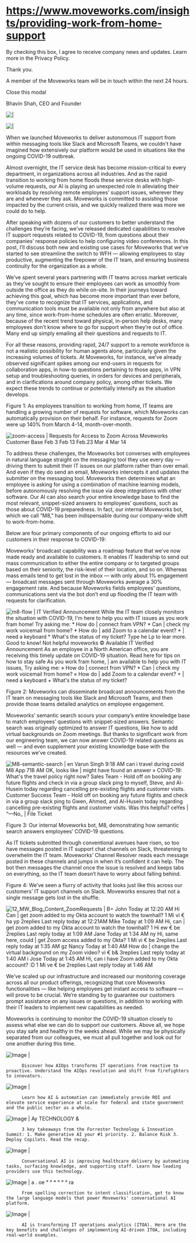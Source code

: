 # https://www.moveworks.com/insights/providing-work-from-home-support

By checking this box, I agree to receive company news and updates. Learn more in the Privacy Policy.

Thank you.

A member of the Moveworks team will be in touch within the next 24 hours.



  Close this modal
  



Bhavin Shah, CEO and Founder


![ | ](https://www.moveworks.com/hubfs/12_MW_Blog_Feature_COVID-19_v02.jpg)

![ | ](https://www.moveworks.com/hubfs/12_MW_Blog_Feature_COVID-19_v02.jpg)

When we launched Moveworks to deliver autonomous IT support from within messaging tools like Slack and Microsoft Teams, we couldn't have imagined how extensively our platform would be used in situations like the ongoing COVID-19 outbreak.

Almost overnight, the IT service desk has become mission-critical to every department, in organizations across all industries. And as the rapid transition to working from home floods these service desks with high-volume requests, our AI is playing an unexpected role in alleviating their workloads by resolving remote employees’ support issues, wherever they are and whenever they ask. Moveworks is committed to assisting those impacted by the current crisis, and we quickly realized there was more we could do to help. 

After speaking with dozens of our customers to better understand the challenges they’re facing, we’ve released dedicated capabilities to resolve IT support requests related to COVID-19, from questions about their companies’ response policies to help configuring video conferences. In this post, I’ll discuss both new and existing use cases for Moveworks that we’ve started to see streamline the switch to WFH — allowing employees to stay productive, augmenting the firepower of the IT team, and ensuring business continuity for the organization as a whole.

We’ve spent several years partnering with IT teams across market verticals as they’ve sought to ensure their employees can work as smoothly from outside the office as they do while on-site. In their journeys toward achieving this goal, which has become more important than ever before, they’ve come to recognize that IT services, applications, and communication tools must be available not only from anywhere but also at any time, since work-from-home schedules are often erratic. Moreover, because of the recent trend toward physical, in-person help desks, many employees don’t know where to go for support when they’re out of office. Many end up simply emailing all their questions and requests to IT.

For all these reasons, providing rapid, 24/7 support to a remote workforce is not a realistic possibility for human agents alone, particularly given the increasing volumes of tickets. At Moveworks, for instance, we’ve already observed significant spikes among our end-users in requests for collaboration apps, in how-to questions pertaining to those apps, in VPN setup and troubleshooting queries, in orders for devices and peripherals, and in clarifications around company policy, among other tickets. We expect these trends to continue or potentially intensify as the situation develops.

Figure 1: As employees transition to working from home, IT teams are handling a growing number of requests for software, which Moveworks can automatically provision on their behalf. For instance, requests for Zoom were up 140% from March 4-14, month-over-month.

![zoom-access | Requests for Access to Zoom Across Moveworks Customer Base Feb 3 Feb 13 Feb.23 Mar 4 Mar 14](https://www.moveworks.com/hs-fs/hubfs/img/blog/zoom-access.png)

To address these challenges, the Moveworks bot converses with employees in natural language straight on the messaging tool they use every day — driving them to submit their IT issues on our platform rather than over email. And even if they do send an email, Moveworks intercepts it and updates the submitter on the messaging tool. Moveworks then determines what an employee is asking for using a combination of machine learning models, before autonomously resolving the issue via deep integrations with other software. Our AI can also search your entire knowledge base to find the most relevant, snippet-sized answers to employees’ questions, such as those about COVID-19 preparedness. In fact, our internal Moveworks bot, which we call “M8,” has been indispensable during our company-wide shift to work-from-home. 

Below are four primary components of our ongoing efforts to aid our customers in their response to COVID-19:

Moveworks’ broadcast capability was a roadmap feature that we’ve now made ready and available to customers. It enables IT leadership to send out mass communication to either the entire company or to targeted groups based on their seniority, the risk-level of their location, and so on. Whereas mass emails tend to get lost in the inbox — with only about 1% engagement — broadcast messages sent through Moveworks average a 30% engagement rate. And because Moveworks fields employees’ questions, communications sent via the bot don’t end up flooding the IT team with requests for clarification.

![m8-flow | IT Verified Announcement While the IT team closely monitors the situation with COVID-19, I'm here to help you with IT issues as you work fram home! Try asking me: * How do | connect fram VPN? * Can | check my work voicemail from home? * How do | add Zoom to a calendar event? * | need a keyboard * What's the status of my ticket? Type he Lp to lear more. Good to know! Not helpful moveworks © Available IT Verified Announcement As an employee in a North American office, you are receiving this timely update on COVID-19 situation. Read here for tips on how to stay safe As you work fram home, | am available to help you with IT issues, Try asking me: » How do | connect from VPN? * Can | check my work voicemail from home? « How do | add Zoom to a calendar event? + | need a keyboard + What's the status of my ticket?](https://www.moveworks.com/hs-fs/hubfs/img/blog/m8-flow.png)

Figure 2: Moveworks can disseminate broadcast announcements from the IT team on messaging tools like Slack and Microsoft Teams, and then provide those teams detailed analytics on employee engagement.

Moveworks’ semantic search scours your company’s entire knowledge base to match employees’ questions with snippet-sized answers. Semantic search was originally optimized to answer IT questions, like how to add virtual backgrounds on Zoom meetings. But thanks to significant work from our engineering team, we can now answer COVID-19 related questions as well — and even supplement your existing knowledge base with the resources we’ve created.

![M8-semantic-search | en Varun Singh 9:18 AM can i travel during covid M8 App 718 AM OK, looks like | might have found an answer » COVID-19: What's the travel policy right now? Sales Team - Hold off on booking any future flights and check in via a group slack ping to myself, Steve, and Al- Husein today regarding cancelling pre-existing flights and customer visits. Customer Success Team - Hold off on booking any future flights and check in via a group slack ping to Gwen, Ahmed, and Al-Husein today regarding cancelling pre-existing flights and customer visits. Was this helpful? ceYes | “—No_ | File Ticket](https://www.moveworks.com/hs-fs/hubfs/img/blog/M8-semantic-search.png)

Figure 3: Our internal Moveworks bot, M8, demonstrating how semantic search answers employees’ COVID-19 questions.

As IT tickets submitted through conventional avenues have risen, so too have messages posted in IT support chat channels on Slack, threatening to overwhelm the IT team. Moveworks’ Channel Resolver reads each message posted in these channels and jumps in when it’s confident it can help. The bot then messages the channel once the issue is resolved and keeps tabs on everything, so the IT team doesn’t have to worry about falling behind.

Figure 4: We’ve seen a flurry of activity that looks just like this across our customers’ IT support channels on Slack. Moveworks ensures that not a single message gets lost in the shuffle.

![12_MW_Blog_Content_ZoomRequests | B= John Today at 12:20 AM Hi Can | get zoom added to my Okta account to watch the townhall? 1 Mi vi € ha yp 2replies Last reply today at 12:21AM Mike Today at 1:09 AM Hi, can | get zoom added to my Okta account to watch the townhall? 1 Hi ew € be 2replies Last reply today at 1:09 AM Jane Today at 1:34 AM ny Hi, same here, could | get Zoom access added to my Okta? 1 Mi vi € be 2replies Last reply today at 1:35 AM gz Nancy Today at 1:40 AM How do | change the virtual background on my Zoom video? vi € b& 3replies Last reply today at 1:40 AM i Jose Today at 1:45 AM Hi, can i have Zoom added to my Okta account? :D 1 Mi ve € be 2replies Last reply today at 1:46 AM](https://www.moveworks.com/hs-fs/hubfs/img/blog/12_MW_Blog_Content_ZoomRequests.png)

We’ve scaled up our infrastructure and increased our monitoring coverage across all our product offerings, recognizing that core Moveworks functionalities — like helping employees get instant access to software — will prove to be crucial. We’re standing by to guarantee our customers prompt assistance on any issues or questions, in addition to working with their IT leaders to implement new capabilities as needed.

Moveworks is continuing to monitor the COVID-19 situation closely to assess what else we can do to support our customers. Above all, we hope you stay safe and healthy in the weeks ahead. While we may be physically separated from our colleagues, we must all pull together and look out for one another during this time.

![Image | ](https://www.moveworks.com/hs-fs/hubfs/AIOps-featured-image.png)


          Discover how AIOps transforms IT operations from reactive to proactive. Understand the AIOps revolution and shift from firefighters to innovators.
        

![Image | ](https://www.moveworks.com/hs-fs/hubfs/Public-Sector-Convo-AI.png)


          Learn how AI & automation can immediately provide ROI and elevate service experience at scale for federal and state government and the public sector as a whole.
        

![Image | Ay TECHNOLOGY &](https://www.moveworks.com/hs-fs/hubfs/Forrester%20T%26I%20%281%29.png)


          3 key takeaways from the Forrester Technology & Innovation Summit: 1. Make generative AI your #1 priority. 2. Balance Risk 3. Deploy Copilots. Read the recap.
        

![Image | ](https://www.moveworks.com/hs-fs/hubfs/healthcare-test.png)


          Conversational AI is improving healthcare delivery by automating tasks, surfacing knowledge, and supporting staff. Learn how leading providers use this technology.
        

![Image | a . oe ° ° * ° ° ° ra](https://www.moveworks.com/hs-fs/hubfs/Moveworks_LLM_Feature.png)


          From spelling correction to intent classification, get to know the large language models that power Moveworks' conversational AI platform.
        

![Image | ](https://www.moveworks.com/hs-fs/hubfs/ITOA_feature.png)


          AI is transforming IT operations analytics (ITOA). Here are the key benefits and challenges of implementing AI-driven ITOA, including real-world examples.
        

